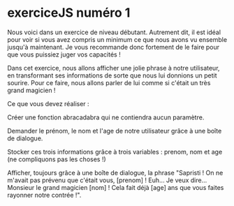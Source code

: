 # exerciceJS numéro 1

Nous voici dans un exercice de niveau débutant. Autrement dit, il est idéal pour voir si vous avez compris un minimum ce que nous avons vu ensemble jusqu'à maintenant. Je vous recommande donc fortement de le faire pour que vous puissiez juger vos capacités !

Dans cet exercice, nous allons afficher une jolie phrase à notre utilisateur, en transformant ses informations de sorte que nous lui donnions un petit sourire. Pour ce faire, nous allons parler de lui comme si c'était un très grand magicien !

Ce que vous devez réaliser :

Créer une fonction abracadabra qui ne contiendra aucun paramètre.

Demander le prénom, le nom et l'age de notre utilisateur grâce à une boîte de dialogue.

Stocker ces trois informations grâce à trois variables : prenom, nom et age (ne compliquons pas les choses !)

Afficher, toujours grâce à une boîte de dialogue, la phrase "Sapristi ! On ne m'avait pas prévenu que c'était vous, [prenom] ! Euh... Je veux dire... Monsieur le grand magicien [nom] ! Cela fait déjà [age] ans que vous faites rayonner notre contrée !".